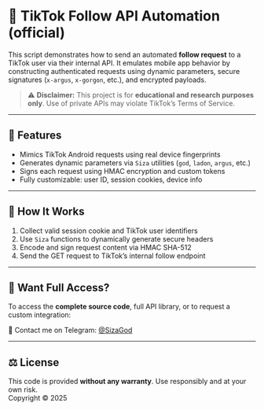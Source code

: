 # 🎯 TikTok Follow API Automation (official)

This script demonstrates how to send an automated **follow request** to a TikTok user via their internal API. It emulates mobile app behavior by constructing authenticated requests using dynamic parameters, secure signatures (`x-argus`, `x-gorgon`, etc.), and encrypted payloads.

> ⚠️ **Disclaimer:** This project is for **educational and research purposes only**. Use of private APIs may violate TikTok’s Terms of Service.

---

## 🚀 Features

- Mimics TikTok Android requests using real device fingerprints
- Generates dynamic parameters via `Siza` utilities (`god`, `ladon`, `argus`, etc.)
- Signs each request using HMAC encryption and custom tokens
- Fully customizable: user ID, session cookies, device info

---

## 📌 How It Works

1. Collect valid session cookie and TikTok user identifiers
2. Use `Siza` functions to dynamically generate secure headers
3. Encode and sign request content via HMAC SHA-512
4. Send the GET request to TikTok’s internal follow endpoint

---

## 🤝 Want Full Access?

To access the **complete source code**, full API library, or to request a custom integration:

📲 Contact me on Telegram: [@SizaGod](https://t.me/SizaGod)

---

## ⚖️ License

This code is provided **without any warranty**. Use responsibly and at your own risk.  
Copyright © 2025
